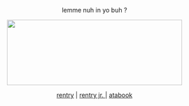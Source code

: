 <p align="center">
lemme nuh in yo buh ?
<p align="center">
<img src="https://file.garden/aKF9NNoKkQpWXJI7/Untitled2_20251021235405.png" width="400" height="150" />
<p align="center">
<a href="https://rentry.co/morrigan" target="_blank">rentry</a> | <a href="https://rentry.co/breastfeeding" target="_blank">rentry jr. </a> | <a href="https://6fu.atabook.org/" target="_blank">atabook</a>


<!--
**Iascivious/Iascivious** is a ✨ _special_ ✨ repository because its `README.md` (this file) appears on your GitHub profile.

Here are some ideas to get you started:

- 🔭 I’m currently working on ...
- 🌱 I’m currently learning ...
- 👯 I’m looking to collaborate on ...
- 🤔 I’m looking for help with ...
- 💬 Ask me about ...
- 📫 How to reach me: ...
- 😄 Pronouns: ...
- ⚡ Fun fact: ...
-->

